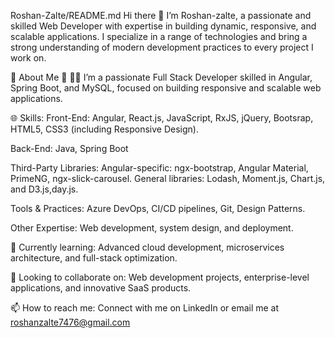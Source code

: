 Roshan-Zalte/README.md
Hi there 👋 I’m Roshan-zalte, a passionate and skilled Web Developer with expertise in building dynamic, responsive, and scalable applications. I specialize in a range of technologies and bring a strong understanding of modern development practices to every project I work on.

🚀 About Me 🔭 👨‍💻 I’m a passionate Full Stack Developer skilled in Angular, Spring Boot, and MySQL, focused on building responsive and scalable web applications.

🌐 Skills: Front-End: Angular, React.js, JavaScript, RxJS, jQuery, Bootsrap, HTML5, CSS3 (including Responsive Design).

Back-End: Java, Spring Boot

Third-Party Libraries: Angular-specific: ngx-bootstrap, Angular Material, PrimeNG, ngx-slick-carousel. General libraries: Lodash, Moment.js, Chart.js, and D3.js,day.js.

Tools & Practices: Azure DevOps, CI/CD pipelines, Git, Design Patterns.

Other Expertise: Web development, system design, and deployment.

🌱 Currently learning: Advanced cloud development, microservices architecture, and full-stack optimization.

👯 Looking to collaborate on: Web development projects, enterprise-level applications, and innovative SaaS products.

📫 How to reach me: Connect with me on LinkedIn or email me at roshanzalte7476@gmail.com

